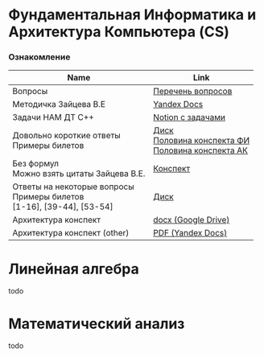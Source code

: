 # Фундаментальная Информатика и Архитектура Компьютера (CS)
### Ознакомление

|**Name**|**Link**|
|-|-|
Вопросы | [Перечень вопросов](./ComputerScience_AK/questions.md)
Методичка Зайцева В.Е | [Yandex Docs](https://disk.yandex.ru/i/nSYjE4tQcjM85A)
Задачи НАМ ДТ C++ | [Notion с задачами](https://mewing-wealth-995.notion.site/edbcde1ca9654e48997974c1a26d5a95)
Довольно короткие ответы<br>Примеры билетов | [Диск](https://drive.google.com/drive/u/2/folders/1UPSPIpJEy15K5lfw5sUWgGYHwmRWRatQ)<br>[Половина конспекта ФИ](https://docs.google.com/document/d/1WoSmfclDsIVX5r__ZUc1pThb_J4YIvur/edit)<br>[Половина конспекта АК](https://docs.google.com/document/d/1x1Q3ctx_wvMNf7gnh2zFLyPRlYtC1AUT/edit)
Без формул<br>Можно взять цитаты Зайцева В.Е.<br>|[Конспект](https://docs.google.com/document/d/1ducZd2_62HvIxpqh6Pmscom3Zx66ZxRb/edit)
Ответы на некоторые вопросы<br>Примеры билетов<br>[1-16], [39-44], [53-54]|[Диск](https://drive.google.com/drive/folders/1peOLZ1V0QrJ_q9kDd6keibWqghscPxq6)
Архитектура конспект|[docx (Google Drive)](https://docs.google.com/document/d/1b6qIc2by3s8LK8R-wTHCaknTOtefxqqx/edit)
Архитектура конспект (other)|[PDF (Yandex Docs)](https://disk.yandex.ru/i/w6jv_CE20HFeOQ)

# Линейная алгебра
todo
# Математический анализ
todo